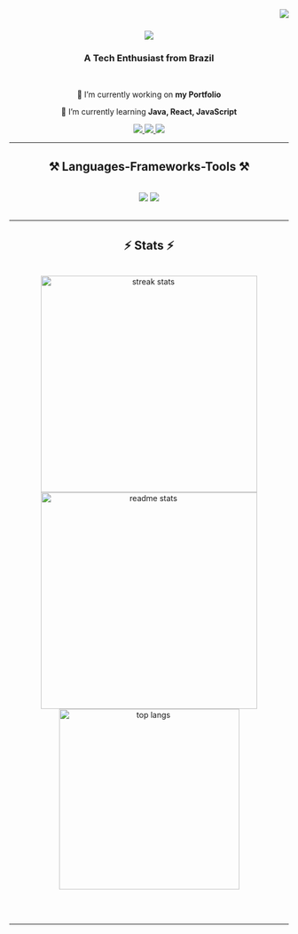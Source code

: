 <img align="right" src="https://visitor-badge.laobi.icu/badge?page_id=BrunoTK09.BrunoTK09" />

<h1 align="center">
    <img src="https://readme-typing-svg.herokuapp.com/?font=Righteous&size=35&center=true&vCenter=true&width=500&height=70&duration=4000&lines=Hi+There!+👋;+I'm+Bruno+Mammana!;" />
</h1>

<h3 align="center">A Tech Enthusiast from Brazil</h3>

<br/>

<div align="center">
 
 🔭 I’m currently working on **my Portfolio**
 
 🌱 I’m currently learning **Java, React, JavaScript**

 </div>

 <div align="center"> 
  <a href="mailto:bruno.mammana.oe@gmail.com">
    <img src="https://img.shields.io/badge/Gmail-333333?style=for-the-badge&logo=gmail&logoColor=red" />
  </a>
  <a href="https://www.linkedin.com/in/bruno-mammana-1392a9222/" target="_blank">
    <img src="https://img.shields.io/badge/LinkedIn-0077B5?style=for-the-badge&logo=linkedin&logoColor=white" target="_blank" />
  </a>
  <a href="https://portifolio-tau-mocha.vercel.app/#main" target="_blank">
     <img src="https://img.shields.io/badge/Portfolio-FF5722?style=for-the-badge&logo=todoist&logoColor=white" target="_blank" />
  </a>
</div>

 <hr/>
 
<h2 align="center">⚒️ Languages-Frameworks-Tools ⚒️</h2>
<br/>
<div align="center">
    <img src="https://skillicons.dev/icons?i=react,bootstrap,html,css,vscode,github,tailwind,git" />
    <img src="https://skillicons.dev/icons?i=nodejs,javascript,typescript,java,mysql,php" /><br>
</div>

<br/>

<hr/>

<h2 align="center">⚡ Stats ⚡</h2>
<br>
<div align=center>
  <img width=390 src="https://github-readme-streak-stats-BrunoTK09.vercel.app/?user=BrunoTK09&count_private=true&theme=react&border_radius=10" alt="streak stats"/>
  <img width=390 src="https://github-readme-stats-BrunoTK09.vercel.app/api?username=BrunoTK09&count_private=true&show_icons=true&theme=react&rank_icon=github&border_radius=10" alt="readme stats" />
  <br/>
  <img width=325 align="center" src="https://github-readme-stats-BrunoTK09.vercel.app/api/top-langs/?username=BrunoTK09&hide=HTML&langs_count=8&layout=compact&theme=react&border_radius=10&size_weight=0.5&count_weight=0.5&exclude_repo=github-readme-stats" alt="top langs" />
</div>

<br/><br/>

<hr/>

<br/>
